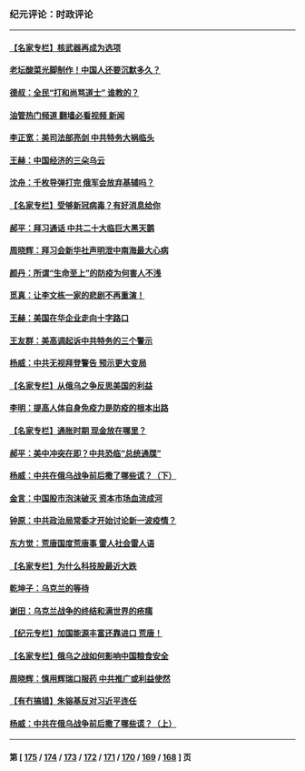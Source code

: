 ### 纪元评论：时政评论
---
#### [【名家专栏】核武器再成为选项](../../pages/nsc1025/n13658148.md?03210330) 
#### [老坛酸菜光脚制作！中国人还要沉默多久？](../../pages/nsc1025/n13659708.md?03210330) 
#### [德叔：全民“打和尚骂道士” 谁教的？](../../pages/nsc1025/n13659746.md?03210330) 
#### [油管热门频道 翻墙必看视频 新闻](ok?03210330)
#### [李正宽：美司法部亮剑 中共特务大祸临头](../../pages/nsc1025/n13659592.md?03210330) 
#### [王赫：中国经济的三朵乌云](../../pages/nsc1025/n13658787.md?03210330) 
#### [沈舟：千枚导弹打完 俄军会放弃基辅吗？](../../pages/nsc1025/n13658620.md?03210330) 
#### [【名家专栏】受够新冠病毒？有好消息给你](../../pages/nsc1025/n13658183.md?03210330) 
#### [郝平：拜习通话 中共二十大临巨大黑天鹅](../../pages/nsc1025/n13658474.md?03210330) 
#### [周晓辉：拜习会新华社声明泄中南海最大心病](../../pages/nsc1025/n13658330.md?03210330) 
#### [颜丹：所谓“生命至上”的防疫为何害人不浅](../../pages/nsc1025/n13658221.md?03210330) 
#### [觅真：让李文栋一家的悲剧不再重演！](../../pages/nsc1025/n13657864.md?03210330) 
#### [王赫：美国在华企业走向十字路口](../../pages/nsc1025/n13656665.md?03210330) 
#### [王友群：美高调起诉中共特务的三个警示](../../pages/nsc1025/n13656828.md?03210330) 
#### [杨威：中共无视拜登警告 预示更大变局](../../pages/nsc1025/n13656814.md?03210330) 
#### [【名家专栏】从俄乌之争反思美国的利益](../../pages/nsc1025/n13656044.md?03210330) 
#### [李明：提高人体自身免疫力是防疫的根本出路](../../pages/nsc1025/n13656507.md?03210330) 
#### [【名家专栏】通胀时期 现金放在哪里？](../../pages/nsc1025/n13656019.md?03210330) 
#### [郝平：美中冲突在即？中共恐临“总统通牒”](../../pages/nsc1025/n13654156.md?03210330) 
#### [杨威：中共在俄乌战争前后撒了哪些谎？（下）](../../pages/nsc1025/n13654414.md?03210330) 
#### [金言：中国股市泡沫破灭 资本市场血流成河](../../pages/nsc1025/n13654101.md?03210330) 
#### [钟原：中共政治局常委才开始讨论新一波疫情？](../../pages/nsc1025/n13653873.md?03210330) 
#### [东方觉：荒唐国度荒唐事 雷人社会雷人语](../../pages/nsc1025/n13654292.md?03210330) 
#### [【名家专栏】为什么科技股最近大跌](../../pages/nsc1025/n13653268.md?03210330) 
#### [乾坤子：乌克兰的等待](../../pages/nsc1025/n13654196.md?03210330) 
#### [谢田：乌克兰战争的终结和满世界的疮痍](../../pages/nsc1025/n13653997.md?03210330) 
#### [【纪元专栏】加国能源丰富还靠进口 荒唐！](../../pages/nsc1025/n13648376.md?03210330) 
#### [【名家专栏】俄乌之战如何影响中国粮食安全](../../pages/nsc1025/n13653309.md?03210330) 
#### [周晓辉：慎用辉瑞口服药 中共推广或利益使然](../../pages/nsc1025/n13653571.md?03210330) 
#### [【有冇搞错】朱镕基反对习近平连任](../../pages/nsc1025/n13651375.md?03210330) 
#### [杨威：中共在俄乌战争前后撒了哪些谎？（上）](../../pages/nsc1025/n13648748.md?03210330) 

---
#### 第 [ [175](./175.md?03210330) / [174](./174.md?03210330) / [173](./173.md?03210330) / [172](./172.md?03210330) / [171](./171.md?03210330) / [170](./170.md?03210330) / [169](./169.md?03210330) / [168](./168.md?03210330) ] 页
